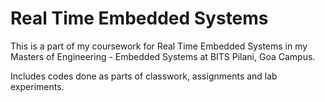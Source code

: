 # Real Time Embedded Systems

This is a part of my coursework for Real Time Embedded Systems in my Masters of Engineering - Embedded Systems at BITS Pilani, Goa Campus.

Includes codes done as parts of classwork, assignments and lab experiments.
